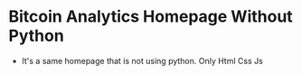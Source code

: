 # Bitcoin Analytics Homepage Without Python

- It's a same homepage that is not using python. Only Html Css Js